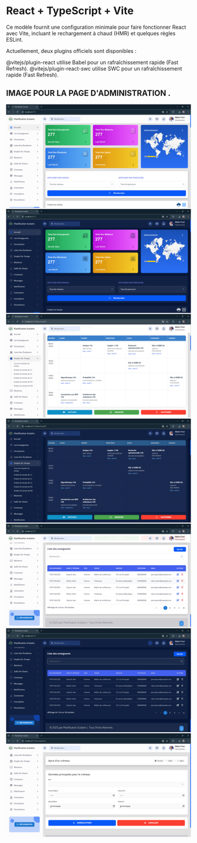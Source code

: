 # React + TypeScript + Vite

Ce modèle fournit une configuration minimale pour faire fonctionner React avec Vite, incluant le rechargement à chaud (HMR) et quelques règles ESLint.

Actuellement, deux plugins officiels sont disponibles :

@vitejs/plugin-react utilise Babel pour un rafraîchissement rapide (Fast Refresh).
@vitejs/plugin-react-swc utilise SWC pour un rafraîchissement rapide (Fast Refresh).

## IMAGE POUR LA PAGE D'ADMINISTRATION .
![Chargement](./README/images/1.png)
![Chargement](./README/images/2.png)
![Chargement](./README/images/3.png)
![Chargement](./README/images/4.png)
![Chargement](./README/images/5.png)
![Chargement](./README/images/6.png)
![Chargement](./README/images/7.png)